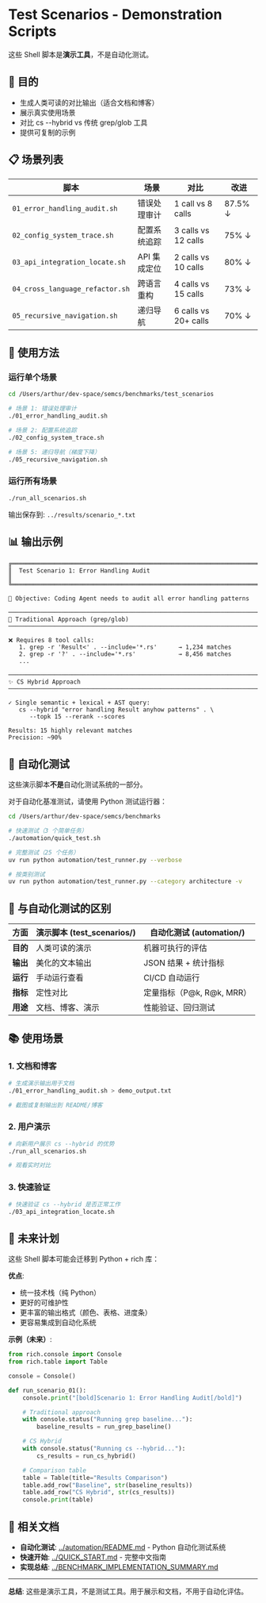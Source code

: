 # Test Scenarios - Demonstration Scripts

这些 Shell 脚本是**演示工具**，不是自动化测试。

## 🎯 目的

- 生成人类可读的对比输出（适合文档和博客）
- 展示真实使用场景
- 对比 cs --hybrid vs 传统 grep/glob 工具
- 提供可复制的示例

## 📋 场景列表

| 脚本 | 场景 | 对比 | 改进 |
|------|------|------|------|
| `01_error_handling_audit.sh` | 错误处理审计 | 1 call vs 8 calls | 87.5% ↓ |
| `02_config_system_trace.sh` | 配置系统追踪 | 3 calls vs 12 calls | 75% ↓ |
| `03_api_integration_locate.sh` | API 集成定位 | 2 calls vs 10 calls | 80% ↓ |
| `04_cross_language_refactor.sh` | 跨语言重构 | 4 calls vs 15 calls | 73% ↓ |
| `05_recursive_navigation.sh` | 递归导航 | 6 calls vs 20+ calls | 70% ↓ |

## 🚀 使用方法

### 运行单个场景

```bash
cd /Users/arthur/dev-space/semcs/benchmarks/test_scenarios

# 场景 1: 错误处理审计
./01_error_handling_audit.sh

# 场景 2: 配置系统追踪
./02_config_system_trace.sh

# 场景 5: 递归导航（梯度下降）
./05_recursive_navigation.sh
```

### 运行所有场景

```bash
./run_all_scenarios.sh
```

输出保存到: `../results/scenario_*.txt`

## 📊 输出示例

```
╔════════════════════════════════════════════════════════════════════════╗
║  Test Scenario 1: Error Handling Audit                                 ║
╚════════════════════════════════════════════════════════════════════════╝

📍 Objective: Coding Agent needs to audit all error handling patterns

─────────────────────────────────────────────────────────────────────────
🔹 Traditional Approach (grep/glob)
─────────────────────────────────────────────────────────────────────────

❌ Requires 8 tool calls:
   1. grep -r 'Result<' . --include='*.rs'      → 1,234 matches
   2. grep -r '?' . --include='*.rs'            → 8,456 matches
   ...

─────────────────────────────────────────────────────────────────────────
✨ CS Hybrid Approach
─────────────────────────────────────────────────────────────────────────

✓ Single semantic + lexical + AST query:
   cs --hybrid "error handling Result anyhow patterns" . \
      --topk 15 --rerank --scores

Results: 15 highly relevant matches
Precision: ~90%
```

## 🤖 自动化测试

这些演示脚本**不是**自动化测试系统的一部分。

对于自动化基准测试，请使用 Python 测试运行器：

```bash
cd /Users/arthur/dev-space/semcs/benchmarks

# 快速测试（3 个简单任务）
./automation/quick_test.sh

# 完整测试（25 个任务）
uv run python automation/test_runner.py --verbose

# 按类别测试
uv run python automation/test_runner.py --category architecture -v
```

## 🔄 与自动化测试的区别

| 方面 | 演示脚本 (test_scenarios/) | 自动化测试 (automation/) |
|------|---------------------------|-------------------------|
| **目的** | 人类可读的演示 | 机器可执行的评估 |
| **输出** | 美化的文本输出 | JSON 结果 + 统计指标 |
| **运行** | 手动运行查看 | CI/CD 自动运行 |
| **指标** | 定性对比 | 定量指标（P@k, R@k, MRR） |
| **用途** | 文档、博客、演示 | 性能验证、回归测试 |

## 📚 使用场景

### 1. 文档和博客
```bash
# 生成演示输出用于文档
./01_error_handling_audit.sh > demo_output.txt

# 截图或复制输出到 README/博客
```

### 2. 用户演示
```bash
# 向新用户展示 cs --hybrid 的优势
./run_all_scenarios.sh

# 观看实时对比
```

### 3. 快速验证
```bash
# 快速验证 cs --hybrid 是否正常工作
./03_api_integration_locate.sh
```

## 🔮 未来计划

这些 Shell 脚本可能会迁移到 Python + rich 库：

**优点**:
- 统一技术栈（纯 Python）
- 更好的可维护性
- 更丰富的输出格式（颜色、表格、进度条）
- 更容易集成到自动化系统

**示例（未来）**:
```python
from rich.console import Console
from rich.table import Table

console = Console()

def run_scenario_01():
    console.print("[bold]Scenario 1: Error Handling Audit[/bold]")

    # Traditional approach
    with console.status("Running grep baseline..."):
        baseline_results = run_grep_baseline()

    # CS Hybrid
    with console.status("Running cs --hybrid..."):
        cs_results = run_cs_hybrid()

    # Comparison table
    table = Table(title="Results Comparison")
    table.add_row("Baseline", str(baseline_results))
    table.add_row("CS Hybrid", str(cs_results))
    console.print(table)
```

## 📖 相关文档

- **自动化测试**: [../automation/README.md](../automation/) - Python 自动化测试系统
- **快速开始**: [../QUICK_START.md](../QUICK_START.md) - 完整中文指南
- **实现总结**: [../BENCHMARK_IMPLEMENTATION_SUMMARY.md](../BENCHMARK_IMPLEMENTATION_SUMMARY.md)

---

**总结**: 这些是演示工具，不是测试工具。用于展示和文档，不用于自动化评估。
